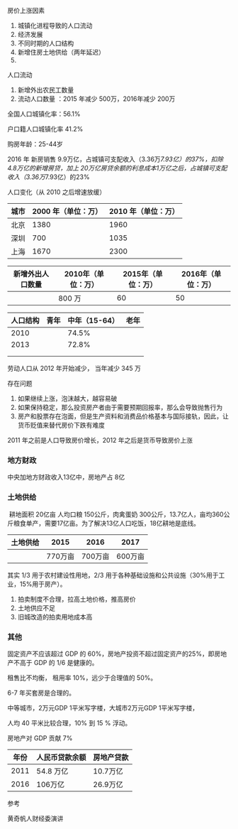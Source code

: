 
房价上涨因素

1. 城镇化进程导致的人口流动
2. 经济发展
3. 不同时期的人口结构 
4. 新增住房土地供给（两年延迟）
5. ​


人口流动

1. 新增外出农民工数量 
2. 流动人口数量 ：2015 年减少 500万，2016年减少 200万

全国人口城镇化率：56.1%  

户口籍人口城镇化率 41.2%

购房年龄：25-44岁

2016 年 新房销售 9.9万亿，占城镇可支配收入（3.36万*7.93亿）的37%，扣除 4.8万亿的新增房贷，加上 20万亿房贷余额的利息成本1万亿之后，占城镇可支配收入（3.36万*7.93亿）的23%

人口变化（从 2010 之后增速放缓）

| 城市   | 2000 年（单位：万） | 2010 年（单位：万） |
| ---- | ------------ | ------------ |
| 北京   | 1380         | 1960         |
| 深圳   | 700          | 1035         |
| 上海   | 1670         | 2300         |



| 新增外出人口数量 | 2010年（单位：万） | 2015年（单位：万） | 2016年（单位：万） |
| -------- | ----------- | ----------- | ----------- |
|          | 800 万       | 60          | 50          |



| 人口结构 | 青年   | 中年（15-64） | 老年   |
| ---- | ---- | --------- | ---- |
| 2010 |      | 74.5%     |      |
| 2013 |      | 72.8%     |      |
|      |      |           |      |
|      |      |           |      |

劳动人口从 2012 年开始减少， 当年减少 345 万

存在问题

1. 如果继续上涨，泡沫越大，越容易破
2. 如果保持稳定，那么投资房产者由于需要预期回报率，那么会导致抛售行为
3. 房产和股票存在泡面，但是生产资料和消费品价格基本与国际接轨，因此，让货币贬值来替代房价下跌有难度



2011 年之前是人口导致房价增长，2012 年之后是货币导致房价上涨



### 地方财政

中央加地方财政收入13亿中，房地产占 8亿

### 土地供给

​    耕地面积 20亿亩 人均口粮 150公斤，肉禽蛋奶 300公斤，13.7亿人，亩均360公斤粮食单产，需要17亿亩。为了解决13亿人口吃饭，18亿耕地是底线。

| 土地供给 | 2015  | 2016  | 2017  |
| ---- | ----- | ----- | ----- |
|      | 770万亩 | 700万亩 | 600万亩 |

其实 1/3 用于农村建设性用地，2/3 用于各种基础设施和公共设施（30%用于工业，15%用于房产）。

1. 拍卖制度不合理，拉高土地价格，推高房价
2. 土地供应不足
3. 旧城改造的拍卖用地成本高



### 其他

固定资产不应该超过 GDP 的 60%，房地产投资不超过固定资产的25%，即房地产不高于 GDP 的 1/6 是健康的。

租售比不均衡， 租用率 10%，远少于合理值的 50%。

6-7 年买套房是合理的。

中等城市，2万元GDP 1平米写字楼，大城市2万元GDP 1平米写字楼，

人均 40 平米比较合理，10% 到 15 % 浮动。

房地产对 GDP 贡献 7%

| 年份   | 人民币贷款余额 | 房地产贷款  |
| ---- | ------- | ------ |
| 2011 | 54.8 万亿 | 10.7万亿 |
| 2016 | 106万亿   | 26.9万亿 |



参考

黄奇帆人财经委演讲

